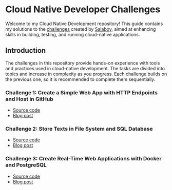 # Cloud Native Developer Challenges

Welcome to my Cloud Native Development repository! This guide contains my solutions to the [challenges](https://github.com/salaboy/cloud-native-dev) created by [Salaboy](https://www.salaboy.com/about/), aimed at enhancing skills in building, testing, and running cloud-native applications.

## Introduction
The challenges in this repository provide hands-on experience with tools and practices used in cloud-native development. The tasks are divided into topics and increase in complexity as you progress. Each challenge builds on the previous one, so it is recommended to complete them sequentially.

### Challenge 1: Create a Simple Web App with HTTP Endpoints and Host in GitHub
- [Source code](https://github.com/juliafmorgado/cloudnative-dev/tree/main/challenge-1)
- [Blog post](https://www.juliafmorgado.com/posts/challenge-1-create-simple-web-app-http-endpoints-host-github)

### Challenge 2: Store Texts in File System and SQL Database
- [Source code](https://github.com/juliafmorgado/cloudnative-dev/tree/main/challenge-2)
- [Blog post](https://www.juliafmorgado.com/posts/challenge-2-application-persistence-with-fs-sql-db/)

### Challenge 3: Create Real-Time Web Applications with Docker and PostgreSQL
- [Source code](https://github.com/juliafmorgado/cloudnative-dev/tree/main/challenge-3)
- [Blog post](https://www.juliafmorgado.com/posts/challenge-3-creating-real-time-web-applications-with-docker-and-postgresql/)